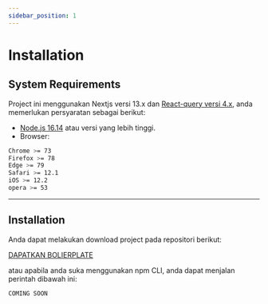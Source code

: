 ```yaml
---
sidebar_position: 1
---
```

# Installation

## System Requirements

Project ini menggunakan Nextjs versi 13.x dan [React-query versi 4.x](https://tanstack.com/query/v4/docs/react/installation#requirements), anda memerlukan persyaratan sebagai berikut:
- [Node.js 16.14](https://nodejs.org/) atau versi yang lebih tinggi.
- Browser: 
```bash
Chrome >= 73
Firefox >= 78
Edge >= 79
Safari >= 12.1
iOS >= 12.2
opera >= 53
```

---

## Installation

Anda dapat melakukan download project pada repositori berikut:

[DAPATKAN BOLIERPLATE](https://download.com)

atau apabila anda suka menggunakan npm CLI, anda dapat menjalan perintah dibawah ini:
```bash
COMING SOON
```
